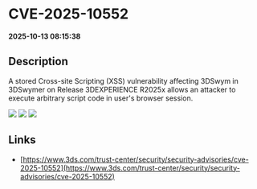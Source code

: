 # CVE-2025-10552

**2025-10-13 08:15:38**

## Description
A stored Cross-site Scripting (XSS) vulnerability affecting 3DSwym in 3DSwymer on Release 3DEXPERIENCE R2025x allows an attacker to execute arbitrary script code in user's browser session.

![](https://img.shields.io/static/v1?label=Score&message=8.7&color=red)
![](https://img.shields.io/static/v1?label=Severity&message=HIGH&color=red)
![](https://img.shields.io/static/v1?label=CWE&message=XSS&color=green)

## Links
- [https://www.3ds.com/trust-center/security/security-advisories/cve-2025-10552](https://www.3ds.com/trust-center/security/security-advisories/cve-2025-10552)
